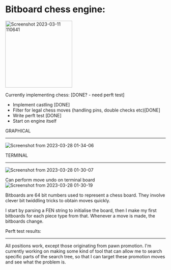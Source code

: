 # Bitboard chess engine:

<img width="210" alt="Screenshot 2023-03-11 110641" src="https://user-images.githubusercontent.com/56346800/224480781-678ed55c-2e52-4064-9e93-d25be41df5dd.png">

Currently implementing chess: [DONE? - need perft test]
  - Implement castling [DONE]
  - Filter for legal chess moves (handling pins, double checks etc)[DONE]
  - Write perft test [DONE]
  - Start on engine itself
  
GRAPHICAL
_________

![Screenshot from 2023-03-28 01-34-06](https://user-images.githubusercontent.com/56346800/228096703-5dfec546-1753-419d-899d-b53f8bd192d1.png)

TERMINAL
_________

![Screenshot from 2023-03-28 01-30-07](https://user-images.githubusercontent.com/56346800/228096360-73e32778-0d40-4060-9c75-a5d9002a7d99.png)

Can perform move undo on terminal board
![Screenshot from 2023-03-28 01-30-19](https://user-images.githubusercontent.com/56346800/228096368-d1aa6049-78e0-4f76-bfd4-51a243a1a653.png)

Bitboards are 64 bit numbers used to represent a chess board. They involve clever bit twiddling tricks to obtain moves 
quickly.

I start by parsing a FEN string to initialise the board, then I make my first bitboards for each piece type from that. Whenever a move is made, the bitboards change. 

Perft test results:
___________________
All positions work, except those originating from pawn promotion. I'm currently working on making some kind of tool that can allow me to search specific parts of the search tree, so that I can target these promotion moves and see what the problem is. 
